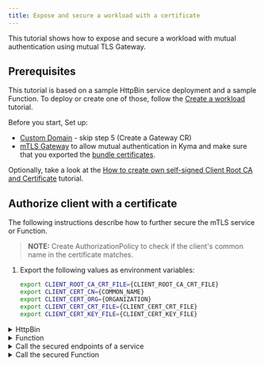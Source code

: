 ```yaml
---
title: Expose and secure a workload with a certificate
---
```


This tutorial shows how to expose and secure a workload with mutual authentication using mutual TLS Gateway.

## Prerequisites

This tutorial is based on a sample HttpBin service deployment and a sample Function. To deploy or create one of those, follow the [Create a workload](./apix-01-create-workload.md) tutorial.

Before you start, Set up:
- [Custom Domain](./apix-02-setup-custom-domain-for-workload.md) - skip step 5 (Create a Gateway CR)
- [mTLS Gateway](../00-security/sec-03-setup-mtls-gateway.md) to allow mutual authentication in Kyma and make sure that you exported the [bundle certificates](../00-security/sec-03-setup-mtls-gateway#steps).

Optionally, take a look at the [How to create own self-signed Client Root CA and Certificate](../00-security/sec-02-mtls-selfsign-client-certicate.md) tutorial.

## Authorize client with a certificate

The following instructions describe how to further secure the mTLS service or Function. 
>**NOTE:** Create AuthorizationPolicy to check if the client's common name in the certificate matches.

1. Export the following values as environment variables:

   ```bash
   export CLIENT_ROOT_CA_CRT_FILE={CLIENT_ROOT_CA_CRT_FILE}
   export CLIENT_CERT_CN={COMMON_NAME}
   export CLIENT_CERT_ORG={ORGANIZATION}
   export CLIENT_CERT_CRT_FILE={CLIENT_CERT_CRT_FILE}
   export CLIENT_CERT_KEY_FILE={CLIENT_CERT_KEY_FILE}
   ```

<div tabs>
  <details>
  <summary>
  HttpBin
  </summary>

1. Create VirtualService that adds the X-CLIENT-SSL headers to the incoming requests:
   ```bash
   cat <<EOF | kubectl apply -f - 
   apiVersion: networking.istio.io/v1alpha3
   kind: VirtualService
   metadata:
     name: httpbin-vs
     namespace: ${NAMESPACE}
   spec:
     hosts:
     - "httpbin-vs.${DOMAIN_TO_EXPOSE_WORKLOADS}"
     gateways:
     - ${MTLS_GATEWAY_NAME}
     http:
     - route:
       - destination:
           port:
             number: 8000
           host: httpbin
         headers:
           request:
             set:
               X-CLIENT-SSL-CN: "%DOWNSTREAM_PEER_SUBJECT%"
               X-CLIENT-SSL-SAN: "%DOWNSTREAM_PEER_URI_SAN%"
               X-CLIENT-SSL-ISSUER: "%DOWNSTREAM_PEER_ISSUER%"
   EOF
   ```

2. Create AuthorizationPolicy that verifies if the request contains a client certificate:
   ```bash
   cat <<EOF | kubectl apply -f -
   apiVersion: security.istio.io/v1beta1
   kind: AuthorizationPolicy
   metadata:
     name: test-authz-policy
     namespace: ${NAMESPACE}
   spec:
     action: ALLOW
     rules:
     - to:
       - operation:
           hosts: ["httpbin-vs.${DOMAIN_TO_EXPOSE_WORKLOADS}"]
       when:
       - key: request.headers[X-Client-Ssl-Cn]
         values: ["O=${CLIENT_CERT_ORG},CN=${CLIENT_CERT_CN}"]
   EOF
   ```
  </details>
  <details>
  <summary>
  Function
  </summary>

1. Create VirtualService that adds the X-CLIENT-SSL headers to incoming requests:
   ```bash
   cat <<EOF | kubectl apply -f - 
   apiVersion: networking.istio.io/v1alpha3
   kind: VirtualService
   metadata:
     name: function-vs
     namespace: ${NAMESPACE}
   spec:
     hosts:
     - "function-vs.${DOMAIN_TO_EXPOSE_WORKLOADS}"
     gateways:
     - ${MTLS_GATEWAY_NAME}
     http:
     - route:
       - destination:
           port:
             number: 80
           host: function
         headers:
           request:
             set:
               X-CLIENT-SSL-CN: "%DOWNSTREAM_PEER_SUBJECT%"
               X-CLIENT-SSL-SAN: "%DOWNSTREAM_PEER_URI_SAN%"
               X-CLIENT-SSL-ISSUER: "%DOWNSTREAM_PEER_ISSUER%"
   EOF
   ```
2. Create AuthorizationPolicy that verifies if the request contains a client certificate:
   ```bash
   cat <<EOF | kubectl apply -f -
   apiVersion: security.istio.io/v1beta1
   kind: AuthorizationPolicy
   metadata:
     name: test-authz-policy
     namespace: ${NAMESPACE}
   spec:
     action: ALLOW
     rules:
     - to:
       - operation:
           hosts: ["function-vs.${DOMAIN_TO_EXPOSE_WORKLOADS}"]
       when:
       - key: request.headers[X-Client-Ssl-Cn]
         values: ["O=${CLIENT_CERT_ORG},CN=${CLIENT_CERT_CN}"]
   EOF
   ```
  </details>
</div>

<div tabs>

  <details>
  <summary>
  Call the secured endpoints of a service
  </summary>

Send a `GET` request to the HttpBin service with the client certificates that you used to create mTLS Gateway:

   ```shell
   curl --key ${CLIENT_CERT_KEY_FILE} \
        --cert ${CLIENT_CERT_CRT_FILE} \
        --cacert ${CLIENT_ROOT_CA_CRT_FILE} \
        -ik -X GET https://httpbin-vs.$DOMAIN_TO_EXPOSE_WORKLOADS/headers
   ```

These calls return the code `200` response. If you call the service without the proper certificates or with invalid ones, you get the code `403` response.

  </details>

  <details>
  <summary>
  Call the secured Function
  </summary>

Send a `GET` request to the Function with a token that has the `read` scope:

   ```shell
   curl --key ${CLIENT_CERT_KEY_FILE} \
        --cert ${CLIENT_CERT_CRT_FILE} \
        --cacert ${CLIENT_ROOT_CA_CRT_FILE} \
        -ik -X GET https://function-vs.$DOMAIN_TO_EXPOSE_WORKLOADS/function
   ```

This call returns the code `200` response. If you call the Function without the proper certificates or with invalid ones, you get the code `403` response.
  </details>
</div>